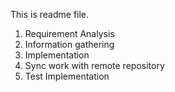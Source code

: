 This is readme file. 
1. Requirement Analysis
2. Information gathering
3. Implementation
4. Sync work with remote repository
5. Test Implementation
